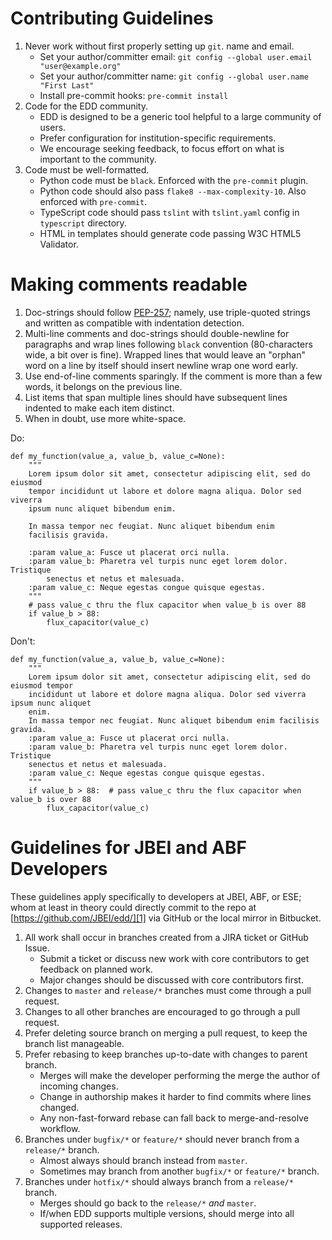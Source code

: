 # Contributing Guidelines

1. Never work without first properly setting up `git`. name and email.
    - Set your author/committer email: `git config --global user.email "user@example.org"`
    - Set your author/committer name: `git config --global user.name "First Last"`
    - Install pre-commit hooks: `pre-commit install`
2. Code for the EDD community.
    - EDD is designed to be a generic tool helpful to a large community of users.
    - Prefer configuration for institution-specific requirements.
    - We encourage seeking feedback, to focus effort on what is important to the community.
3. Code must be well-formatted.
    - Python code must be `black`. Enforced with the `pre-commit` plugin.
    - Python code should also pass `flake8 --max-complexity-10`. Also enforced with `pre-commit`.
    - TypeScript code should pass `tslint` with `tslint.yaml` config in `typescript` directory.
    - HTML in templates should generate code passing W3C HTML5 Validator.

# Making comments readable

1. Doc-strings should follow [PEP-257][2]; namely, use triple-quoted strings and written as
   compatible with indentation detection.
2. Multi-line comments and doc-strings should double-newline for paragraphs and wrap lines
   following `black` convention (80-characters wide, a bit over is fine). Wrapped lines
   that would leave an "orphan" word on a line by itself should insert newline wrap one
   word early.
3. Use end-of-line comments sparingly. If the comment is more than a few words, it belongs
   on the previous line.
4. List items that span multiple lines should have subsequent lines indented to make each
   item distinct.
5. When in doubt, use more white-space.

Do:

    def my_function(value_a, value_b, value_c=None):
        """
        Lorem ipsum dolor sit amet, consectetur adipiscing elit, sed do eiusmod
        tempor incididunt ut labore et dolore magna aliqua. Dolor sed viverra
        ipsum nunc aliquet bibendum enim.

        In massa tempor nec feugiat. Nunc aliquet bibendum enim
        facilisis gravida.

        :param value_a: Fusce ut placerat orci nulla.
        :param value_b: Pharetra vel turpis nunc eget lorem dolor. Tristique
            senectus et netus et malesuada.
        :param value_c: Neque egestas congue quisque egestas.
        """
        # pass value_c thru the flux capacitor when value_b is over 88
        if value_b > 88:
            flux_capacitor(value_c)

Don't:

    def my_function(value_a, value_b, value_c=None):
        """
        Lorem ipsum dolor sit amet, consectetur adipiscing elit, sed do eiusmod tempor
        incididunt ut labore et dolore magna aliqua. Dolor sed viverra ipsum nunc aliquet
        enim.
        In massa tempor nec feugiat. Nunc aliquet bibendum enim facilisis gravida.
        :param value_a: Fusce ut placerat orci nulla.
        :param value_b: Pharetra vel turpis nunc eget lorem dolor. Tristique
        senectus et netus et malesuada.
        :param value_c: Neque egestas congue quisque egestas.
        """
        if value_b > 88:  # pass value_c thru the flux capacitor when value_b is over 88
            flux_capacitor(value_c)

# Guidelines for JBEI and ABF Developers

These guidelines apply specifically to developers at JBEI, ABF, or ESE; whom at least in theory
could directly commit to the repo at [https://github.com/JBEI/edd/][1] via GitHub or the local
mirror in Bitbucket.

1. All work shall occur in branches created from a JIRA ticket or GitHub Issue.
    - Submit a ticket or discuss new work with core contributors to get feedback on planned work.
    - Major changes should be discussed with core contributors first.
2. Changes to `master` and `release/*` branches must come through a pull request.
3. Changes to all other branches are encouraged to go through a pull request.
4. Prefer deleting source branch on merging a pull request, to keep the branch list manageable.
5. Prefer rebasing to keep branches up-to-date with changes to parent branch.
    - Merges will make the developer performing the merge the author of incoming changes.
    - Change in authorship makes it harder to find commits where lines changed.
    - Any non-fast-forward rebase can fall back to merge-and-resolve workflow.
6. Branches under `bugfix/*` or `feature/*` should never branch from a `release/*` branch.
    - Almost always should branch instead from `master`.
    - Sometimes may branch from another `bugfix/*` or `feature/*` branch.
7. Branches under `hotfix/*` should always branch from a `release/*` branch.
    - Merges should go back to the `release/*` _and_ `master`.
    - If/when EDD supports multiple versions, should merge into all supported releases.

[1]: https://github.com/JBEI/edd/
[2]: https://www.python.org/dev/peps/pep-0257/
